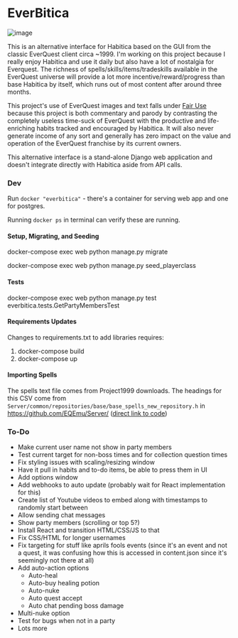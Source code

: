 # EverBitica

![image](https://github.com/brynnb/everbitica/assets/1271817/d39130dc-a92e-4475-9db6-86e8d2e67aae)

This is an alternative interface for Habitica based on the GUI from the classic EverQuest client circa ~1999. I'm working on this project because I really enjoy Habitica and use it daily but also have a lot of nostalgia for Everquest. The richness of spells/skills/items/tradeskills available in the EverQuest universe will provide a lot more incentive/reward/progress than base Habitica by itself, which runs out of most content after around three months. 

This project's use of EverQuest images and text falls under [Fair Use](https://en.wikipedia.org/wiki/Fair_use) because this project is both commentary and parody by contrasting the completely useless time-suck of EverQuest with the productive and life-enriching habits tracked and encouraged by Habitica. It will also never generate income of any sort and generally has zero impact on the value and operation of the EverQuest franchise by its current owners. 

This alternative interface is a stand-alone Django web application and doesn't integrate directly with Habitica aside from API calls. 

### Dev

Run `docker "everbitica"` - there's a container for serving web app and one for postgres. 

Running `docker ps` in terminal can verify these are running. 


#### Setup, Migrating, and Seeding

docker-compose exec web python manage.py migrate

docker-compose exec web python manage.py seed_playerclass


#### Tests

 docker-compose exec web python manage.py test everbitica.tests.GetPartyMembersTest

#### Requirements Updates

Changes to requirements.txt to add libraries requires:

1. docker-compose build
2. docker-compose up


#### Importing Spells

The spells text file comes from Project1999 downloads. The headings for this CSV come from `Server/common/repositories/base/base_spells_new_repository.h` in https://github.com/EQEmu/Server/ ([direct link to code](https://github.com/EQEmu/Server/blob/82aa6a1587477e642e7ac44e7902f4568bb8563e/common/repositories/base/base_spells_new_repository.h#L19))

### To-Do

* Make current user name not show in party members
* Test current target for non-boss times and for collection question times
* Fix styling issues with scaling/resizing window
* Have it pull in habits and to-do items, be able to press them in UI
* Add options window
* Add webhooks to auto update (probably wait for React implementation for this)
* Create list of Youtube videos to embed along with timestamps to randomly start between
* Allow sending chat messages
* Show party members (scrolling or top 5?)
* Install React and transition HTML/CSS/JS to that
* Fix CSS/HTML for longer usernames
* Fix targeting for stuff like aprils fools events (since it's an event and not a quest, it was confusing how this is accessed in content.json since it's seemingly not there at all)
* Add auto-action options
    * Auto-heal 
    * Auto-buy healing potion
    * Auto-nuke
    * Auto quest accept
    * Auto chat pending boss damage
* Multi-nuke option
* Test for bugs when not in a party
* Lots more
